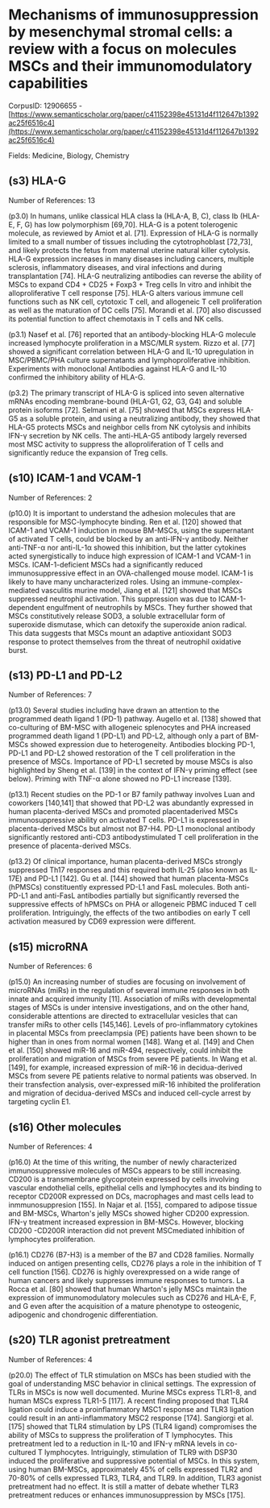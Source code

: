 # Mechanisms of immunosuppression by mesenchymal stromal cells: a review with a focus on molecules MSCs and their immunomodulatory capabilities

CorpusID: 12906655 - [https://www.semanticscholar.org/paper/c41152398e45131d4f112647b1392ac25f6516c4](https://www.semanticscholar.org/paper/c41152398e45131d4f112647b1392ac25f6516c4)

Fields: Medicine, Biology, Chemistry

## (s3) HLA-G
Number of References: 13

(p3.0) In humans, unlike classical HLA class Ia (HLA-A, B, C), class Ib (HLA-E, F, G) has low polymorphism [69,70]. HLA-G is a potent tolerogenic molecule, as reviewed by Amiot et al. [71]. Expression of HLA-G is normally limited to a small number of tissues including the cytotrophoblast [72,73], and likely protects the fetus from maternal uterine natural killer cytolysis. HLA-G expression increases in many diseases including cancers, multiple sclerosis, inflammatory diseases, and viral infections and during transplantation [74]. HLA-G neutralizing antibodies can reverse the ability of MSCs to expand CD4 + CD25 + Foxp3 + Treg cells In vitro and inhibit the alloproliferative T cell response [75]. HLA-G alters various immune cell functions such as NK cell, cytotoxic T cell, and allogeneic T cell proliferation as well as the maturation of DC cells [75]. Morandi et al. [70] also discussed its potential function to affect chemotaxis in T cells and NK cells.

(p3.1) Nasef et al. [76] reported that an antibody-blocking HLA-G molecule increased lymphocyte proliferation in a MSC/MLR system. Rizzo et al. [77] showed a significant correlation between HLA-G and IL-10 upregulation in MSC/PBMC/PHA culture supernatants and lymphoproliferative inhibition. Experiments with monoclonal Antibodies against HLA-G and IL-10 confirmed the inhibitory ability of HLA-G.

(p3.2) The primary transcript of HLA-G is spliced into seven alternative mRNAs encoding membrane-bound (HLA-G1, G2, G3, G4) and soluble protein isoforms [72]. Selmani et al. [75] showed that MSCs express HLA-G5 as a soluble protein, and using a neutralizing antibody, they showed that HLA-G5 protects MSCs and neighbor cells from NK cytolysis and inhibits IFN-γ secretion by NK cells. The anti-HLA-G5 antibody largely reversed most MSC activity to suppress the alloproliferation of T cells and significantly reduce the expansion of Treg cells.
## (s10) ICAM-1 and VCAM-1
Number of References: 2

(p10.0) It is important to understand the adhesion molecules that are responsible for MSC-lymphocyte binding. Ren et al. [120] showed that ICAM-1 and VCAM-1 induction in mouse BM-MSCs, using the supernatant of activated T cells, could be blocked by an anti-IFN-γ antibody. Neither anti-TNF-α nor anti-IL-1α showed this inhibition, but the latter cytokines acted synergistically to induce high expression of ICAM-1 and VCAM-1 in MSCs. ICAM-1-deficient MSCs had a significantly reduced immunosuppressive effect in an OVA-challenged mouse model. ICAM-1 is likely to have many uncharacterized roles. Using an immune-complex-mediated vasculitis murine model, Jiang et al. [121] showed that MSCs suppressed neutrophil activation. This suppression was due to ICAM-1-dependent engulfment of neutrophils by MSCs. They further showed that MSCs constitutively release SOD3, a soluble extracellular form of superoxide dismutase, which can detoxify the superoxide anion radical. This data suggests that MSCs mount an adaptive antioxidant SOD3 response to protect themselves from the threat of neutrophil oxidative burst.
## (s13) PD-L1 and PD-L2
Number of References: 7

(p13.0) Several studies including have drawn an attention to the programmed death ligand 1 (PD-1) pathway. Augello et al. [138] showed that co-culturing of BM-MSC with allogeneic splenocytes and PHA increased programmed death ligand 1 (PD-L1) and PD-L2, although only a part of BM-MSCs showed expression due to heterogeneity. Antibodies blocking PD-1, PD-L1 and PD-L2 showed restoration of the T cell proliferation in the presence of MSCs. Importance of PD-L1 secreted by mouse MSCs is also highlighted by Sheng et al. [139] in the context of IFN-γ priming effect (see below). Priming with TNF-α alone showed no PD-L1 increase [139].

(p13.1) Recent studies on the PD-1 or B7 family pathway involves Luan and coworkers [140,141] that showed that PD-L2 was abundantly expressed in human placenta-derived MSCs and promoted placentaderived MSCs immunosuppressive ability on activated T cells. PD-L1 is expressed in placenta-derived MSCs but almost not B7-H4. PD-L1 monoclonal antibody significantly restored anti-CD3 antibodystimulated T cell proliferation in the presence of placenta-derived MSCs.

(p13.2) Of clinical importance, human placenta-derived MSCs strongly suppressed Th17 responses and this required both IL-25 (also known as IL-17E) and PD-L1 [142]. Gu et al. [144] showed that human placenta-MSCs (hPMSCs) constituently expressed PD-L1 and FasL molecules. Both anti-PD-L1 and anti-FasL antibodies partially but significantly reversed the suppressive effects of hPMSCs on PHA or allogeneic PBMC induced T cell proliferation. Intriguingly, the effects of the two antibodies on early T cell activation measured by CD69 expression were different.
## (s15) microRNA
Number of References: 6

(p15.0) An increasing number of studies are focusing on involvement of microRNAs (miRs) in the regulation of several immune responses in both innate and acquired immunity [11]. Association of miRs with developmental stages of MSCs is under intensive investigations, and on the other hand, considerable attentions are directed to extracellular vesicles that can transfer miRs to other cells [145,146]. Levels of pro-inflammatory cytokines in placental MSCs from preeclampsia (PE) patients have been shown to be higher than in ones from normal women [148]. Wang et al. [149] and Chen et al. [150] showed miR-16 and miR-494, respectively, could inhibit the proliferation and migration of MSCs from severe PE patients. In Wang et al. [149], for example, increased expression of miR-16 in decidua-derived MSCs from severe PE patients relative to normal patients was observed. In their transfection analysis, over-expressed miR-16 inhibited the proliferation and migration of decidua-derived MSCs and induced cell-cycle arrest by targeting cyclin E1.
## (s16) Other molecules
Number of References: 4

(p16.0) At the time of this writing, the number of newly characterized immunosuppressive molecules of MSCs appears to be still increasing. CD200 is a transmembrane glycoprotein expressed by cells involving vascular endothelial cells, epithelial cells and lymphocytes and its binding to receptor CD200R expressed on DCs, macrophages and mast cells lead to inmmunosuppresion [155]. In Najar et al. [155], compared to adipose tissue and BM-MSCs, Wharton's jelly MSCs showed higher CD200 expression. IFN-γ treatment increased expression in BM-MSCs. However, blocking CD200 -CD200R interaction did not prevent MSCmediated inhibition of lymphocytes proliferation.

(p16.1) CD276 (B7-H3) is a member of the B7 and CD28 families. Normally induced on antigen presenting cells, CD276 plays a role in the inhibition of T cell function [156]. CD276 is highly overexpressed on a wide range of human cancers and likely suppresses immune responses to tumors. La Rocca et al. [80] showed that human Wharton's jelly MSCs maintain the expression of immunomodulatory molecules such as CD276 and HLA-E, F, and G even after the acquisition of a mature phenotype to osteogenic, adipogenic and chondrogenic differentiation.
## (s20) TLR agonist pretreatment
Number of References: 4

(p20.0) The effect of TLR stimulation on MSCs has been studied with the goal of understanding MSC behavior in clinical settings. The expression of TLRs in MSCs is now well documented. Murine MSCs express TLR1-8, and human MSCs express TLR1-5 [117]. A recent finding proposed that TLR4 ligation could induce a proinflammatory MSC1 response and TLR3 ligation could result in an anti-inflammatory MSC2 response [174]. Sangiorgi et al. [175] showed that TLR4 stimulation by LPS (TLR4 ligand) compromises the ability of MSCs to suppress the proliferation of T lymphocytes. This pretreatment led to a reduction in IL-10 and IFN-γ mRNA levels in co-cultured T lymphocytes. Intriguingly, stimulation of TLR9 with DSP30 induced the proliferative and suppressive potential of MSCs. In this system, using human BM-MSCs, approximately 45% of cells expressed TLR2 and 70-80% of cells expressed TLR3, TLR4, and TLR9. In addition, TLR3 agonist pretreatment had no effect. It is still a matter of debate whether TLR3 pretreatment reduces or enhances immunosuppression by MSCs [175].
